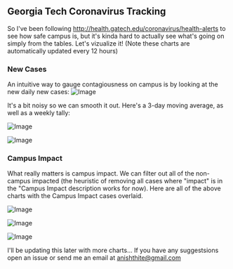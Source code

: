 ## Georgia Tech Coronavirus Tracking

So I've been following http://health.gatech.edu/coronavirus/health-alerts to see how safe campus is, but it's kinda hard to actually see what's going on simply from the tables.
Let's vizualize it!
(Note these charts are automatically updated every 12 hours)

### New Cases

An intuitive way to gauge contagiousness on campus is by looking at the new daily new cases:
![Image](https://anishthite.github.io/gtcovid/gtdaily.png)

It's a bit noisy so we can smooth it out. Here's a 3-day moving average, as well as a weekly tally:

![Image](https://anishthite.github.io/gtcovid/gtweekly.png)

![Image](https://anishthite.github.io/gtcovid/gtdaily3day.png)


### Campus Impact
What really matters is campus impact. We can filter out all of the non-campus impacted (the heuristic of removing all cases where "impact" is in the "Campus Impact description works for now). Here are all of the above charts with the Campus Impact cases overlaid. 

![Image](https://anishthite.github.io/gtcovid/gtdailyboth.png)

![Image](https://anishthite.github.io/gtcovid/gtweeklyboth.png)

![Image](https://anishthite.github.io/gtcovid/gtdaily3dayboth.png)





I'll be updating this later with more charts...
If you have any suggestsions open an issue or send me an email at anishthite@gmail.com
